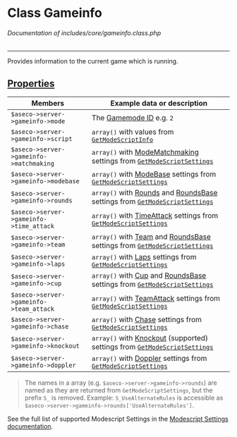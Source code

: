 # Class Gameinfo
###### Documentation of includes/core/gameinfo.class.php


***


Provides information to the current game which is running.



## [Properties](_#Properties)


| Members								| Example data or description
|-----------------------------------------------------------------------|----------------------------
| `$aseco->server->gameinfo->mode`					| The [Gamemode ID](/Development/Classes/Gameinfo.php#Constants) e.g. `2`
| `$aseco->server->gameinfo->script`					| `array()` with values from [`GetModeScriptInfo`](/Dedicated-Server/List-Methods.php#GetModeScriptInfo)
| `$aseco->server->gameinfo->matchmaking`				| `array()` with [ModeMatchmaking](http://doc.maniaplanet.com/dedicated-server/settings-list.html#ModeMatchmaking) settings from [`GetModeScriptSettings`](/Dedicated-Server/List-Methods.php#GetModeScriptSettings)
| `$aseco->server->gameinfo->modebase`					| `array()` with [ModeBase](http://doc.maniaplanet.com/dedicated-server/settings-list.html#All--ModeBase-) settings from [`GetModeScriptSettings`](/Dedicated-Server/List-Methods.php#GetModeScriptSettings)
| `$aseco->server->gameinfo->rounds`					| `array()` with [Rounds](http://doc.maniaplanet.com/dedicated-server/settings-list.html#Rounds---RoundsBase-) and [RoundsBase](http://doc.maniaplanet.com/dedicated-server/settings-list.html#RoundsBase) settings from [`GetModeScriptSettings`](/Dedicated-Server/List-Methods.php#GetModeScriptSettings)
| `$aseco->server->gameinfo->time_attack`				| `array()` with [TimeAttack](http://doc.maniaplanet.com/dedicated-server/settings-list.html#TimeAttack) settings from [`GetModeScriptSettings`](/Dedicated-Server/List-Methods.php#GetModeScriptSettings)
| `$aseco->server->gameinfo->team`					| `array()` with [Team](http://doc.maniaplanet.com/dedicated-server/settings-list.html#Team---RoundsBase-) and [RoundsBase](http://doc.maniaplanet.com/dedicated-server/settings-list.html#RoundsBase) settings from [`GetModeScriptSettings`](/Dedicated-Server/List-Methods.php#GetModeScriptSettings)
| `$aseco->server->gameinfo->laps`					| `array()` with [Laps](http://doc.maniaplanet.com/dedicated-server/settings-list.html#Laps) settings from [`GetModeScriptSettings`](/Dedicated-Server/List-Methods.php#GetModeScriptSettings)
| `$aseco->server->gameinfo->cup`					| `array()` with [Cup](http://doc.maniaplanet.com/dedicated-server/settings-list.html#Cup---RoundsBase-) and [RoundsBase](http://doc.maniaplanet.com/dedicated-server/settings-list.html#RoundsBase) settings from [`GetModeScriptSettings`](/Dedicated-Server/List-Methods.php#GetModeScriptSettings)
| `$aseco->server->gameinfo->team_attack`				| `array()` with [TeamAttack](http://doc.maniaplanet.com/dedicated-server/settings-list.html#TeamAttack) settings from [`GetModeScriptSettings`](/Dedicated-Server/List-Methods.php#GetModeScriptSettings)
| `$aseco->server->gameinfo->chase`					| `array()` with [Chase](http://doc.maniaplanet.com/dedicated-server/settings-list.html#Chase) settings from [`GetModeScriptSettings`](/Dedicated-Server/List-Methods.php#GetModeScriptSettings)
| `$aseco->server->gameinfo->knockout`					| `array()` with [Knockout](https://forum.maniaplanet.com/viewtopic.php?p=247611) (supported) settings from [`GetModeScriptSettings`](/Dedicated-Server/List-Methods.php#GetModeScriptSettings)
| `$aseco->server->gameinfo->doppler`					| `array()` with [Doppler](https://forum.maniaplanet.com/viewtopic.php?p=240367) settings from [`GetModeScriptSettings`](/Dedicated-Server/List-Methods.php#GetModeScriptSettings)


> The names in a array (e.g. `$aseco->server->gameinfo->rounds`) are named as they are returned from `GetModeScriptSettings`,
> but the prefix `S_` is removed.
> Example: `S_UseAlternateRules` is accessible as `$aseco->server->gameinfo->rounds['UseAlternateRules']`.

See the full list of supported Modescript Settings in the [Modescript Settings documentation](/Dedicated-Server/Modescript-Settings.php).
